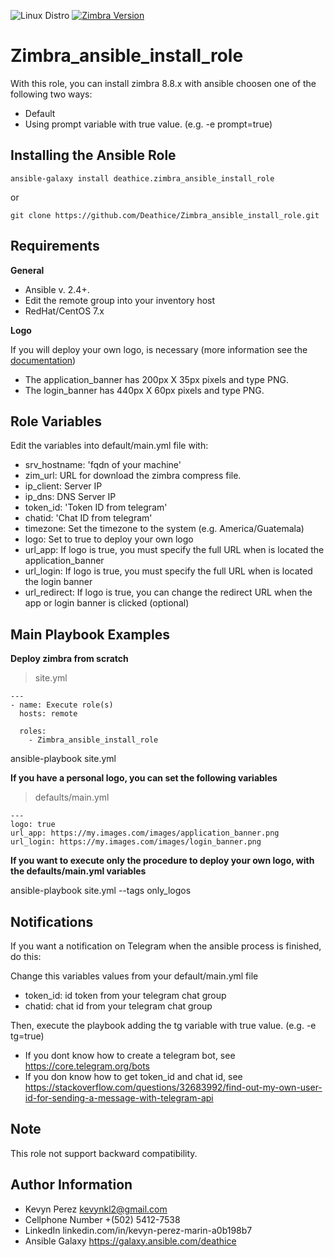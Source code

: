 ![Linux Distro](https://img.shields.io/badge/platform-CentOS%20%7C%20Red%20Hat-blue.svg)
[![Zimbra Version](https://img.shields.io/badge/Zimbra-8.8.15-blue.svg)](https://www.zimbra.com/downloads/zimbra-collaboration-open-source/)

Zimbra_ansible_install_role
=========

With this role, you can install zimbra 8.8.x with ansible choosen one of the following two ways:

- Default
- Using prompt variable with true value. (e.g. -e prompt=true)

Installing the Ansible Role
---------------------------

```
ansible-galaxy install deathice.zimbra_ansible_install_role
```

or

```
git clone https://github.com/Deathice/Zimbra_ansible_install_role.git
```

Requirements
------------
**General**

- Ansible v. 2.4+.
- Edit the remote group into your inventory host
- RedHat/CentOS 7.x

**Logo**

If you will deploy your own logo, is necessary (more information see the [documentation](http://www.jorgedelacruz.es/2015/09/02/zimbra-cambiar-logo-en-version-open-source-o-network-edition/))

- The application_banner has 200px X 35px pixels and type PNG.
- The login_banner has 440px X 60px pixels and type PNG.

Role Variables
--------------

Edit the variables into default/main.yml file with:

- srv_hostname: 'fqdn of your machine'
- zim_url: URL for download the zimbra compress file.
- ip_client: Server IP
- ip_dns: DNS Server IP
- token_id: 'Token ID from telegram'
- chatid: 'Chat ID from telegram'
- timezone: Set the timezone to the system (e.g. America/Guatemala)
- logo: Set to true to deploy your own logo
- url_app: If logo is true, you must specify the full URL when is located the application_banner
- url_login: If logo is true, you must specify the full URL when is located the login banner
- url_redirect: If logo is true, you can change the redirect URL when the app or login banner is clicked (optional)


Main Playbook Examples
-------------
**Deploy zimbra from scratch**

> site.yml


```
---
- name: Execute role(s)
  hosts: remote

  roles:
    - Zimbra_ansible_install_role
```
ansible-playbook site.yml


**If you have a personal logo, you can set the following variables**

> defaults/main.yml


```
---
logo: true
url_app: https://my.images.com/images/application_banner.png
url_login: https://my.images.com/images/login_banner.png
```

**If you want to execute only the procedure to deploy your own logo, with the defaults/main.yml variables**

ansible-playbook site.yml --tags only_logos

Notifications
-------------

If you want a notification on Telegram when the ansible process is finished, do this:

Change this variables values from your default/main.yml file

- token_id: id token from your telegram chat group
- chatid: chat id from your telegram chat group

Then, execute the playbook adding the tg variable with true value. (e.g. -e tg=true)

- If you dont know how to create a telegram bot, see https://core.telegram.org/bots
- If you don know how to get token_id and chat id, see https://stackoverflow.com/questions/32683992/find-out-my-own-user-id-for-sending-a-message-with-telegram-api

## Note
This role not support backward compatibility.


Author Information
------------------

- Kevyn Perez kevynkl2@gmail.com
- Cellphone Number +(502) 5412-7538
- LinkedIn linkedin.com/in/kevyn-perez-marin-a0b198b7
- Ansible Galaxy https://galaxy.ansible.com/deathice
